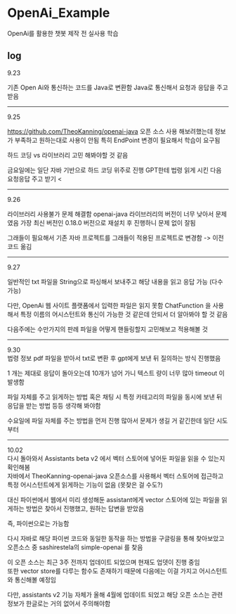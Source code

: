 # OpenAi_Example
OpenAi를 활용한 챗봇 제작 전 실사용 학습


## log
9.23

기존 Open Ai와 통신하는 코드를 Java로 변환함
Java로 통신해서 요청과 응답을 주고 받음

---
9.25

https://github.com/TheoKanning/openai-java
오픈 소스 사용 해보려했는데
정보가 부족하고 원하는대로 사용이 안됨
특히 EndPoint 변경이 필요해서 학습이 요구됨

하드 코딩 vs 라이브러리
고민 해봐야할 것 같음

금요일에는 일단 자바 기반으로 하드 코딩 위주로 진행
GPT한테 법령 읽게 시킨 다음 요청응답 주고 받기 <

---
9.26     

라이브러리 사용불가 문제 해결함
openai-java 라이브러리의 버전이 너무 낮아서 문제였음
가장 최신 버전인 0.18.0 버전으로 재설치 후 진행하니 문제 없이 잘됨

그래들이 필요해서 기존 자바 프로젝트를 그래들이 적용된 프로젝트로 변경함 -> 이전 코드 옮김

---
9.27

일반적인 txt 파일을 String으로 파싱해서 보내주고
해당 내용을 읽고 응답 가능 (다수 가능)

다만, OpenAi 웹 사이트 플랫폼에서 입력한 파일은 읽지 못함
ChatFunction 을 사용해서 특정 이름의 어시스턴트와 통신이 가능한 것 같은데
안되서 더 알아봐야 할 것 같음

다음주에는
수만가지의 판례 파일을 어떻게 핸들링할지 고민해보고 적용해볼 것

---
9.30       
법령 정보 pdf 파일을 받아서 txt로 변환 후 gpt에게 보낸 뒤 질의하는 방식 진행했음

1 개는 제대로 응답이 돌아오는데
10개가 넘어 가니 텍스트 량이 너무 많아 timeout 이 발생함

파일 자체를 주고 읽게하는 방법
혹은 채팅 시 특정 카테고리의 파일을 동시에 보낸 뒤 응답을 받는 방법
등등 생각해 봐야함

수요일에 파일 자체를 주는 방법을 먼저 진행
많아서 문제가 생길 거 같긴한데 일단 시도부터

---
10.02      
다시 돌아와서 Assistants beta v2 에서 벡터 스토어에 넣어둔 파일을 읽을 수 있는지 확인해봄     
자바에서 TheoKanning-openai-java 오픈소스를 사용해서 벡터 스토어에 접근하고 특정 어시스턴트에게 읽게하는 기능이 없음 (못찾은 걸 수도?)     

대신 파이썬에서 웹에서 미리 생성해둔 assistant에게 vector 스토어에 있는 파일을 읽게하는 방법은 찾아서 진행했고, 원하는 답변을 받았음    

즉, 파이썬으로는 가능함     

다시 자바로 해당 파이썬 코드와 동일한 동작을 하는 방법을 구글링을 통해 찾아보았고 오픈소스 중 sashirestela의 simple-openai 를 찾음     

이 오픈 소스는 최근 3주 전까지 업데이트 되었으며 현재도 업뎃이 진행 중임       
또한 vector store를 다루는 함수도 존재하기 때문에 다음에는 이걸 가지고 어시스턴트와 통신해볼 예정임     

다만, assistants v2 기능 자체가 올해 4월에 업데이트 되었고 해당 오픈 소스는 관련 정보가 한글로는 거의 없어서 주의해야함
